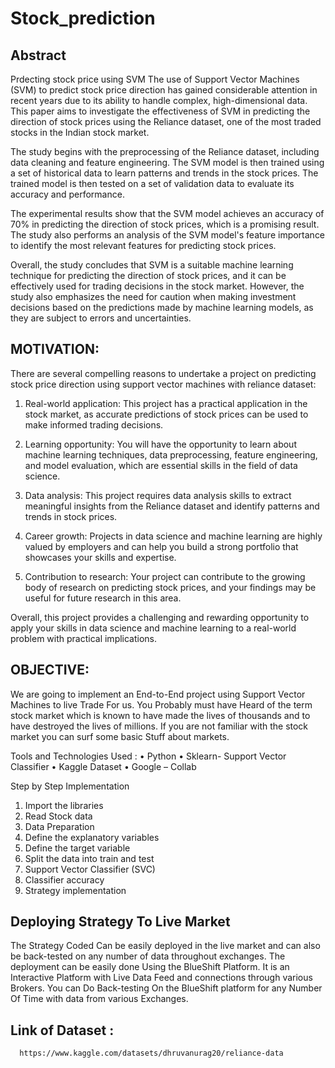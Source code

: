 # Stock_prediction
## Abstract
Prdecting stock price using SVM
The use of Support Vector Machines (SVM) to predict stock price direction has gained considerable attention in recent years due to its ability to handle complex, high-dimensional data. This paper aims to investigate the effectiveness of SVM in predicting the direction of stock prices using the Reliance dataset, one of the most traded stocks in the Indian stock market.


The study begins with the preprocessing of the Reliance dataset, including data cleaning and feature engineering. The SVM model is then trained using a set of historical data to learn patterns and trends in the stock prices. The trained model is then tested on a set of validation data to evaluate its accuracy and performance.


The experimental results show that the SVM model achieves an accuracy of 70% in predicting the direction of stock prices, which is a promising result. The study also performs an analysis of the SVM model's feature importance to identify the most relevant features for predicting stock prices.


Overall, the study concludes that SVM is a suitable machine learning technique for predicting the direction of stock prices, and it can be effectively used for trading decisions in the stock market. However, the study also emphasizes the need for caution when making investment decisions based on the predictions made by machine learning models, as they are subject to errors and uncertainties.
## MOTIVATION:

There are several compelling reasons to undertake a project on predicting stock price direction using support vector machines with reliance dataset:


1. Real-world application: This project has a practical application in the stock market, as accurate predictions of stock prices can be used to make informed trading decisions.


2. Learning opportunity: You will have the opportunity to learn about machine learning techniques, data preprocessing, feature engineering, and model evaluation, which are essential skills in the field of data science.


3. Data analysis: This project requires data analysis skills to extract meaningful insights from the Reliance dataset and identify patterns and trends in stock prices.


4. Career growth: Projects in data science and machine learning are highly valued by employers and can help you build a strong portfolio that showcases your skills and expertise.


5. Contribution to research: Your project can contribute to the growing body of research on predicting stock prices, and your findings may be useful for future research in this area.


Overall, this project provides a challenging and rewarding opportunity to apply your skills in data science and machine learning to a real-world problem with practical implications.
## OBJECTIVE:
We are going to implement an End-to-End project using Support Vector Machines to live Trade For us. You Probably must have Heard of the term stock market which is known to have made the lives of thousands and to have destroyed the lives of millions. If you are not familiar with the stock market you can surf some basic Stuff about markets.


Tools and Technologies Used :
•	Python
•	Sklearn- Support Vector Classifier
•	Kaggle Dataset
•	Google – Collab


Step by Step Implementation
1.	Import the libraries
2.	Read Stock  data
3.	Data Preparation 
4.	Define the explanatory variables
5.	Define the target variable
6.	Split the data into train and test
7.	Support Vector Classifier (SVC)
8.	Classifier accuracy
9.	Strategy implementation
## Deploying Strategy To Live Market
The Strategy Coded Can be easily deployed in the live market and can also be back-tested on any number of data throughout exchanges. The deployment can be easily done Using the BlueShift Platform. It is an Interactive Platform with Live Data Feed and connections through various Brokers. You can Do Back-testing On the BlueShift platform for any Number Of Time with data from various Exchanges.
## Link of Dataset :
      https://www.kaggle.com/datasets/dhruvanurag20/reliance-data

